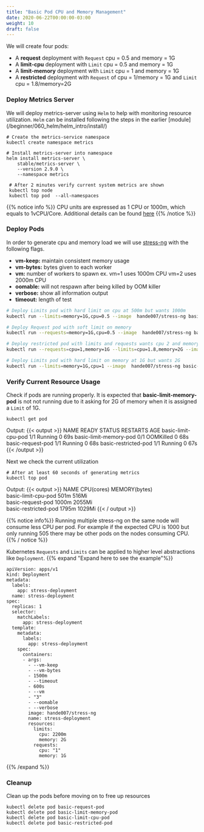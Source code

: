 ```yaml
---
title: "Basic Pod CPU and Memory Management"
date: 2020-06-22T00:00:00-03:00
weight: 10
draft: false
---
```


We will create four pods:

  - A **request** deployment with `Request` cpu = 0.5 and memory = 1G
  - A **limit-cpu** deployment with `Limit` cpu = 0.5 and memory = 1G
  - A **limit-memory** deployment with `Limit` cpu = 1 and memory = 1G
  - A **restricted** deployment with `Request` of cpu = 1/memory = 1G and `Limit` cpu = 1.8/memory=2G


### Deploy Metrics Server
We will deploy metrics-server using `Helm` to help with monitoring resource utilization. `Helm` can be installed following the steps in the earlier [module] (/beginner/060_helm/helm_intro/install/)

```
# Create the metrics-service namespace
kubectl create namespace metrics

# Install metrics-server into namespace
helm install metrics-server \
    stable/metrics-server \
    --version 2.9.0 \
    --namespace metrics

 # After 2 minutes verify current system metrics are shown
 kubectl top node
 kubectl top pod  --all-namespaces 
```
{{% notice info %}}
CPU units are expressed as 1 CPU or 1000m, which equals to 1vCPU/Core. Additional details can be found [here](https://kubernetes.io/docs/concepts/configuration/manage-resources-containers/#resource-units-in-kubernetes) 
{{% /notice %}}


### Deploy Pods

In order to generate cpu and memory load we will use [stress-ng](http://manpages.ubuntu.com/manpages/bionic/man1/stress-ng.1.html) with the following flags. 

- **vm-keep:** maintain consistent memory usage
- **vm-bytes:** bytes given to each worker
- **vm:** number of workers to spawn ex. vm=1 uses 1000m CPU vm=2 uses 2000m CPU
- **oomable:** will not respawn after being killed by OOM killer
- **verbose:** show all information output
- **timeout:** length of test


```sh
# Deploy Limits pod with hard limit on cpu at 500m but wants 1000m
kubectl run --limits=memory=1G,cpu=0.5 --image  hande007/stress-ng basic-limit-cpu-pod --restart=Never --  --vm-keep --vm-bytes 512m --timeout 600s --vm 1 --oomable --verbose 

# Deploy Request pod with soft limit on memory 
kubectl run --requests=memory=1G,cpu=0.5 --image  hande007/stress-ng basic-request-pod --restart=Never --  --vm-keep   --vm-bytes 2g --timeout 600s --vm 1 --oomable --verbose 

# Deploy restricted pod with limits and requests wants cpu 2 and memory at 1G
kubectl run --requests=cpu=1,memory=1G --limits=cpu=1.8,memory=2G --image  hande007/stress-ng basic-restricted-pod  --restart=Never --  --vm-keep  --vm-bytes 1g --timeout 600s --vm 2 --oomable --verbose 

# Deploy Limits pod with hard limit on memory at 1G but wants 2G
kubectl run --limits=memory=1G,cpu=1 --image  hande007/stress-ng basic-limit-memory-pod --restart=Never --  --vm-keep  --vm-bytes 2g --timeout 600s --vm 1 --oomable --verbose 
```

### Verify Current Resource Usage

Check if pods are running properly. It is expected that **basic-limit-memory-pod** is not not running due to it asking for 2G of memory when it is assigned a `Limit` of 1G.

```
kubectl get pod
```
Output:
{{< output >}}
NAME                     READY   STATUS      RESTARTS   AGE
basic-limit-cpu-pod      1/1     Running     0          69s
basic-limit-memory-pod   0/1     OOMKilled   0          68s
basic-request-pod        1/1     Running     0          68s
basic-restricted-pod     1/1     Running     0          67s
{{< /output >}}

Next we check the current utilization

```
# After at least 60 seconds of generating metrics
kubectl top pod
```
Output:
{{< output >}}
NAME                   CPU(cores)   MEMORY(bytes)   
basic-limit-cpu-pod    501m         516Mi           
basic-request-pod      1000m        2055Mi          
basic-restricted-pod   1795m        1029Mi 
{{< / output >}}

{{% notice info%}}
Running multiple stress-ng on the same node will consume less CPU per pod. For example if the expected CPU is 1000 but only running 505 there may be other pods on the nodes consuming CPU. 
{{% / notice %}}

Kubernetes `Requests` and `Limits` can be applied to higher level abstractions like `Deployment`. 
{{% expand "Expand here to see the example"%}}
```
apiVersion: apps/v1
kind: Deployment
metadata:
  labels:
    app: stress-deployment
  name: stress-deployment
spec:
  replicas: 1
  selector:
    matchLabels:
      app: stress-deployment
  template:
    metadata:
      labels:
        app: stress-deployment
    spec:
      containers:
      - args:
        - --vm-keep
        - --vm-bytes
        - 1500m
        - --timeout
        - 600s
        - --vm
        - "3"
        - --oomable
        - --verbose
        image: hande007/stress-ng
        name: stress-deployment
        resources:
          limits:
            cpu: 2200m
            memory: 2G
          requests:
            cpu: "1"
            memory: 1G
```
{{% /expand %}}

### Cleanup
Clean up the pods before moving on to free up resources
```
kubectl delete pod basic-request-pod
kubectl delete pod basic-limit-memory-pod
kubectl delete pod basic-limit-cpu-pod
kubectl delete pod basic-restricted-pod
```